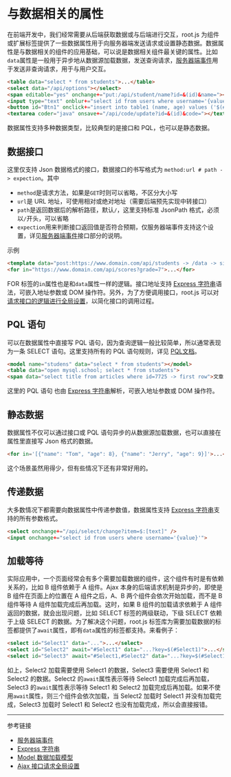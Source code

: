 # 与数据相关的属性

在前端开发中，我们经常需要从后端获取数据或与后端进行交互，root.js 为组件或扩展标签提供了一些数据属性用于向服务器端发送请求或设置静态数据。数据属性是与数据相关的组件的应用基础，可以说是数据相关组件最关键的属性。比如`data`属性是一般用于异步地从数据源加载数据，发送查询请求，[服务器端事件](/root.js/server.md)用于发送非查询请求，用于与用户交互。

```html
<table data="select * from students">...</table>
<select data="/api/options"></select>
<span editable="yes" onchange+="put:/api/student/name?id=&(id)&name="></span>
<input type="text" onblur+="select id from users where username='{value}'" />
<button id="Btn1" onclick+="insert into table1 (name, age) values ('$(#name)', $(#age))">
<textarea coder="java" onsave+="/api/code/update?id=&(id)&code="></textarea>
```

数据属性支持多种数据类型，比较典型的是接口和 PQL，也可以是静态数据。

## 数据接口

这里仅支持 Json 数据格式的接口，数据接口的书写格式为 `method:url # path -> expection`。其中

* `method`是请求方法，如果是`GET`时则可以省略，不区分大小写
* `url`是 URL 地址，可使用相对或绝对地址（需要后端预先实现中转接口）
* `path`是返回数据后的解析路径，默认`/`，这里支持标准 JsonPath 格式，必须以`/`开头，可以省略
* `expection`用来判断接口返回值是否符合预期，仅服务器端事件支持这个设置，详见[服务器端事件](/root.js/server.md)接口部分的说明。

示例
```html
<template data="post:https://www.domain.com/api/students -> /data -> size > 0">...</template>
<for in="https://www.domain.com/api/scores?grade=7">...</for>
```

FOR 标签的`in`属性也是和`data`属性一样的逻辑。接口地址支持 [Express 字符串](/root.js/express.md)语法，可嵌入地址参数或 DOM 操作符。另外，为了方便调用接口，root.js 可以对[请求接口的逻辑进行全局设置](/root.js/ajax.md)，以简化接口的调用过程。

## PQL 语句

可以在数据属性中直接写 PQL 语句，因为查询逻辑一般比较简单，所以通常表现为一条 SELECT 语句。这里支持所有的 PQL 语句规则，详见 [PQL文档](/pql/overview)。

```html
<model name="studens" data="select * from students"></model>
<table data="open mysql.school; select * from students">
<span data="select title from articles where id=7725 -> first row">文章标题：@:title</span>
```

这里的 PQL 语句 也由 [Express 字符串](/root.js/express.md)解析，可嵌入地址参数或 DOM 操作符。

## 静态数据

数据属性不仅可以通过接口或 PQL 语句异步的从数据源加载数据，也可以直接在属性里直接写 Json 格式的数据。

```html
<for in='[{"name": "Tom", "age": 8}, {"name": "Jerry", "age": 9}]'>...</for>
```

这个场景虽然用得少，但有些情况下还有非常好用的。

## 传递数据

大多数情况下都需要向数据属性中传递参数值，数据属性支持 [Express 字符串](/root.js/express.md)支持的所有参数格式。

```html
<select onchange+="/api/select/change?item=$:[text]" />
<input onchange+="select id from users where username='{value}'">
```

## 加载等待

实际应用中，一个页面经常会有多个需要加载数据的组件，这个组件有时是有依赖关系的，比如 B 组件依赖于 A 组件。Ajax 本身的后端请求机制是异步的，即使是 B 组件在页面上的位置在 A 组件之后，A、B 两个组件会依次开始加载，而不是 B 组件等待 A 组件加载完成后再加载。这时，如果 B 组件的加载请求依赖于 A 组件返回的数据，就会出现问题，比如 SELECT 标签的两级联动，下级 SELECT 依赖于上级 SELECT 的数据。为了解决这个问题，root.js 标签库为需要加载数据的标签都提供了`await`属性，即有`data`属性的标签都支持。来看例子：

```html
<select id="Select1" data="...">...</select>
<select id="Select2" await="#Select1" data="...?key=$(#Select1)">...</select>
<select id="Select3" await="#Select1,#Select2" data="...?key=$(#Select1)&value=$(#Select2)">...</select>
```

如上，Select2 加载需要使用 Select1 的数据，Select3 需要使用 Select1 和  Select2 的数据。Select2 的`await`属性表示等待 Select1 加载完成后再加载，Select3 的`await`属性表示等待 Select1 和  Select2 加载完成后再加载。如果不使用`await`属性，则三个组件会依次加载，当 Select2 加载时 Select1 并没有加载完成，Select3 加载时 Select1 和 Select2 也没有加载完成，所以会直接报错。

---
参考链接

* [服务器端事件](/root.js/server.md)
* [Express 字符串](/root.js/express.md)
* [Model 数据加载模型](/root.js/model.md)
* [Ajax 接口请求全局设置](/root.js/ajax.md)